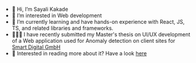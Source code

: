 - 👋 Hi, I’m Sayali Kakade
- 👀 I’m interested in Web development
- 🌱 I’m currently learning and have hands-on experience with React, JS, TS, and related libraries and frameworks.
- 👩🏽‍🎓 I have recently submitted my Master's thesis on UI/UX development of a Web application used for Anomaly detection on client sites for [Smart Digital GmbH](https://www.smart-digital.de/en/)
- 📖 Interested in reading more about it? Have a look [here](https://github.com/Sayalikkd/Masters-thesis)

<!---
Sayalikkd/Sayalikkd is a ✨ special ✨ repository because its `README.md` (this file) appears on your GitHub profile.
You can click the Preview link to take a look at your changes.
--->
